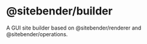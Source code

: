 # @sitebender/builder

A GUI site builder based on @sitebender/renderer and @sitebender/operations.
